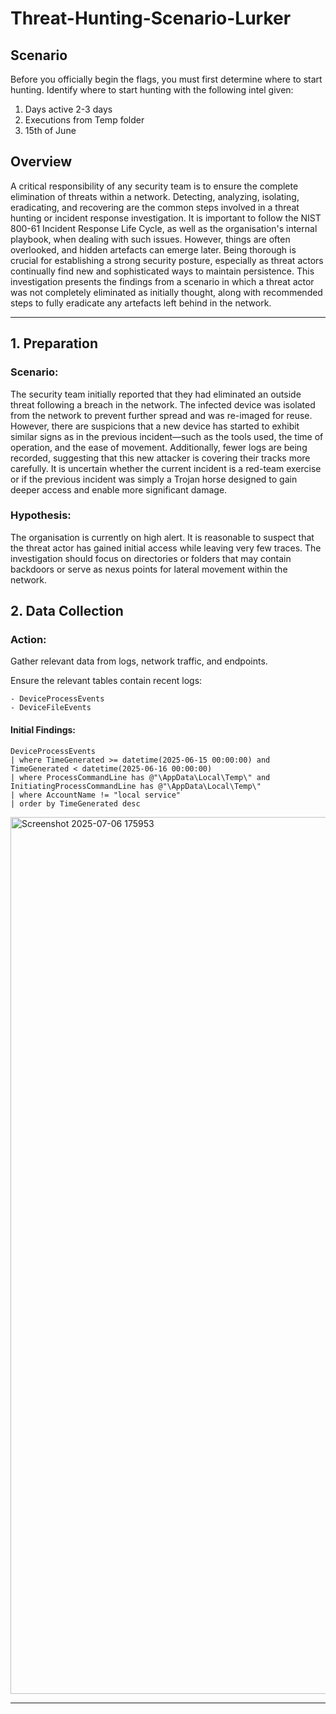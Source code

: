 # Threat-Hunting-Scenario-Lurker

## Scenario


Before you officially begin the flags, you must first determine where to start hunting. Identify where to start hunting with the following intel given: 
1. Days active 2-3 days
2. Executions from Temp folder
3. 15th of June


## Overview

A critical responsibility of any security team is to ensure the complete elimination of threats within a network. Detecting, analyzing, isolating, eradicating, and recovering are the common steps involved in a threat hunting or incident response investigation. It is important to follow the NIST 800-61 Incident Response Life Cycle, as well as the organisation's internal playbook, when dealing with such issues. However, things are often overlooked, and hidden artefacts can emerge later. Being thorough is crucial for establishing a strong security posture, especially as threat actors continually find new and sophisticated ways to maintain persistence. This investigation presents the findings from a scenario in which a threat actor was not completely eliminated as initially thought, along with recommended steps to fully eradicate any artefacts left behind in the network.

---

## 1. Preparation

### Scenario:

The security team initially reported that they had eliminated an outside threat following a breach in the network. The infected device was isolated from the network to prevent further spread and was re-imaged for reuse. However, there are suspicions that a new device has started to exhibit similar signs as in the previous incident—such as the tools used, the time of operation, and the ease of movement. Additionally, fewer logs are being recorded, suggesting that this new attacker is covering their tracks more carefully. It is uncertain whether the current incident is a red-team exercise or if the previous incident was simply a Trojan horse designed to gain deeper access and enable more significant damage.

### Hypothesis:

The organisation is currently on high alert. It is reasonable to suspect that the threat actor has gained initial access while leaving very few traces. The investigation should focus on directories or folders that may contain backdoors or serve as nexus points for lateral movement within the network.

## 2. Data Collection
  
### Action:

Gather relevant data from logs, network traffic, and endpoints.

Ensure the relevant tables contain recent logs:

```kql
- DeviceProcessEvents
- DeviceFileEvents
```

#### Initial Findings:






```kql
DeviceProcessEvents
| where TimeGenerated >= datetime(2025-06-15 00:00:00) and TimeGenerated < datetime(2025-06-16 00:00:00)
| where ProcessCommandLine has @"\AppData\Local\Temp\" and InitiatingProcessCommandLine has @"\AppData\Local\Temp\"
| where AccountName != "local service"
| order by TimeGenerated desc
```
<img width="1403" alt="Screenshot 2025-07-06 175953" src="https://github.com/user-attachments/assets/0293afb8-1797-4f9a-9d20-4af343a835d9" />

---

